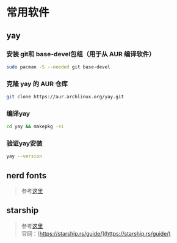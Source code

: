 # 常用软件

## yay

### 安装 git和 base-devel包组​​（用于从 AUR 编译软件）

```bash
sudo pacman -S --needed git base-devel
```

### 克隆 yay 的 AUR 仓库

```bash
git clone https://aur.archlinux.org/yay.git
```

### 编译yay

```bash
cd yay && makepkg -si
```

### 验证yay安装

```bash
yay --version
```

## nerd fonts

> 参考<a href="/#/linux/common?id=安装nerd-fonts">这里</a>

## starship
>
> 参考<a href="/#/linux/common?id=starship">这里</a><br>
> 官网：[https://starship.rs/guide/](https://starship.rs/guide/)
>
